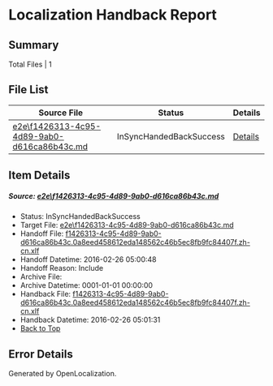# <a name='report-top'></a> Localization Handback Report

## Summary
 Total Files | 1

## File List
 Source File | Status | Details 
 ----------- | ------ | ------- 
 [e2e\f1426313-4c95-4d89-9ab0-d616ca86b43c.md](https://github.com/OpenLocalizationTest/oltest/blob/ae6102225f7912c5592321355f0da381bb2b1acd/e2e/f1426313-4c95-4d89-9ab0-d616ca86b43c.md) | InSyncHandedBackSuccess | [Details](#da76af5290cae1c33650dd970b0a6c06cfa5bd418)

## Item Details
##### <a name='da76af5290cae1c33650dd970b0a6c06cfa5bd418'></a> Source: [e2e\f1426313-4c95-4d89-9ab0-d616ca86b43c.md](https://github.com/OpenLocalizationTest/oltest/blob/ae6102225f7912c5592321355f0da381bb2b1acd/e2e/f1426313-4c95-4d89-9ab0-d616ca86b43c.md)
* Status: InSyncHandedBackSuccess
* Target File: [e2e\f1426313-4c95-4d89-9ab0-d616ca86b43c.md](https://github.com/OpenLocalizationTestOrg/oltest.zh-cn/blob/2d49933d62f2e1b0dca898acc3dd86b776fe2353/e2e/f1426313-4c95-4d89-9ab0-d616ca86b43c.md)
* Handoff File: [f1426313-4c95-4d89-9ab0-d616ca86b43c.0a8eed458612eda148562c46b5ec8fb9fc84407f.zh-cn.xlf](https://github.com/OpenLocalizationTestOrg/olhandoff/blob/c7ca460a5da18160c70e5a706acf62d1f1b0afeb/ol-handoff/OpenLocalizationTestOrg/oltest.zh-cn/terryjin/ht/f1426313-4c95-4d89-9ab0-d616ca86b43c.0a8eed458612eda148562c46b5ec8fb9fc84407f.zh-cn.xlf)
* Handoff Datetime: 2016-02-26 05:00:48
* Handoff Reason: Include
* Archive File: 
* Archive Datetime: 0001-01-01 00:00:00
* Handback File: [f1426313-4c95-4d89-9ab0-d616ca86b43c.0a8eed458612eda148562c46b5ec8fb9fc84407f.zh-cn.xlf](https://github.com/OpenLocalizationTestOrg/olhandback/blob/1f1e2649e25c744b9ff64f94f53d119a0d8d02fb/ol-handback/OpenLocalizationTestOrg/oltest.zh-cn/terryjin/ht/f1426313-4c95-4d89-9ab0-d616ca86b43c.0a8eed458612eda148562c46b5ec8fb9fc84407f.zh-cn.xlf)
* Handback Datetime: 2016-02-26 05:01:31
* [Back to Top](#report-top)


## Error Details

Generated by OpenLocalization.
